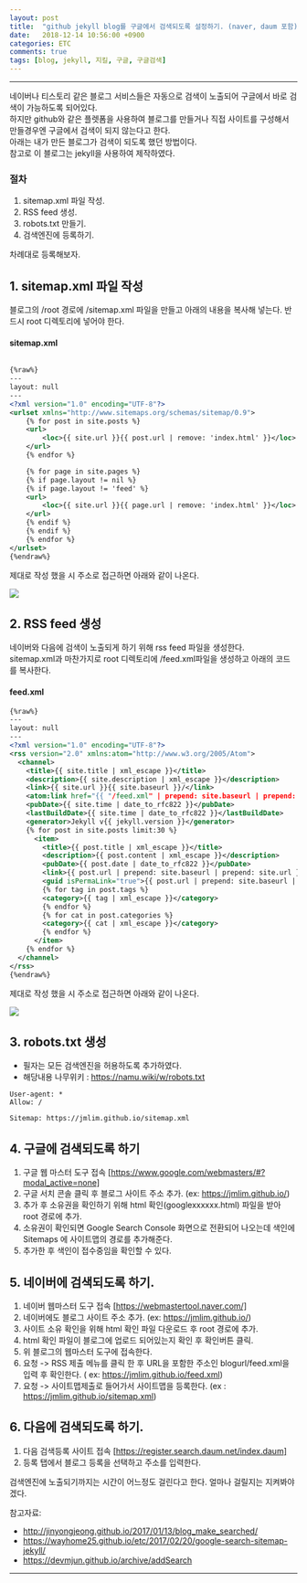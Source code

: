 ```yaml
---
layout: post
title:  "github jekyll blog를 구글에서 검색되도록 설정하기. (naver, daum 포함)"
date:   2018-12-14 10:56:00 +0900
categories: ETC
comments: true
tags: [blog, jekyll, 지킬, 구글, 구글검색]
---
```


---

네이버나 티스토리 같은 블로그 서비스들은 자동으로 검색이 노출되어 구글에서 바로 검색이 가능하도록 되어있다.<br>
하지만 github와 같은 플렛폼을 사용하여 블로그를 만들거나 직접 사이트를 구성해서 만들경우엔 구글에서 검색이 되지 않는다고 한다.<br>
아래는 내가 만든 블로그가 검색이 되도록 했던 방법이다. <br>
참고로 이 블로그는 jekyll을 사용하여 제작하였다.<br>

### 절차
1. sitemap.xml 파일 작성.
2. RSS feed 생성.
3. robots.txt 만들기.
4. 검색엔진에 등록하기.

차례대로 등록해보자.

## 1. sitemap.xml 파일 작성
블로그의 /root 경로에 /sitemap.xml 파일을 만들고 아래의 내용을 복사해 넣는다. 반드시 root 디렉토리에 넣어야 한다.

#### sitemap.xml
```xml

{%raw%}
---
layout: null
---
<?xml version="1.0" encoding="UTF-8"?>
<urlset xmlns="http://www.sitemaps.org/schemas/sitemap/0.9">
    {% for post in site.posts %}
    <url>
        <loc>{{ site.url }}{{ post.url | remove: 'index.html' }}</loc>
    </url>
    {% endfor %}

    {% for page in site.pages %}
    {% if page.layout != nil %}
    {% if page.layout != 'feed' %}
    <url>
        <loc>{{ site.url }}{{ page.url | remove: 'index.html' }}</loc>
    </url>
    {% endif %}
    {% endif %}
    {% endfor %}
</urlset>
{%endraw%}

```

제대로 작성 했을 시 주소로 접근하면 아래와 같이 나온다.

 <img src="{{ site.baseurl }}/public/post/jekyll-search-add/jekyll-sitemap.png"/>
 

## 2. RSS feed 생성

네이버와 다음에 검색이 노출되게 하기 위해 rss feed 파일을 생성한다. <br>
sitemap.xml과 마찬가지로 root 디렉토리에 /feed.xml파일을 생성하고 아래의 코드를 복사한다.

#### feed.xml


```xml
{%raw%}
---
layout: null
---
<?xml version="1.0" encoding="UTF-8"?>
<rss version="2.0" xmlns:atom="http://www.w3.org/2005/Atom">
  <channel>
    <title>{{ site.title | xml_escape }}</title>
    <description>{{ site.description | xml_escape }}</description>
    <link>{{ site.url }}{{ site.baseurl }}/</link>
    <atom:link href="{{ "/feed.xml" | prepend: site.baseurl | prepend: site.url }}" rel="self" type="application/rss+xml"/>
    <pubDate>{{ site.time | date_to_rfc822 }}</pubDate>
    <lastBuildDate>{{ site.time | date_to_rfc822 }}</lastBuildDate>
    <generator>Jekyll v{{ jekyll.version }}</generator>
    {% for post in site.posts limit:30 %}
      <item>
        <title>{{ post.title | xml_escape }}</title>
        <description>{{ post.content | xml_escape }}</description>
        <pubDate>{{ post.date | date_to_rfc822 }}</pubDate>
        <link>{{ post.url | prepend: site.baseurl | prepend: site.url }}</link>
        <guid isPermaLink="true">{{ post.url | prepend: site.baseurl | prepend: site.url }}</guid>
        {% for tag in post.tags %}
        <category>{{ tag | xml_escape }}</category>
        {% endfor %}
        {% for cat in post.categories %}
        <category>{{ cat | xml_escape }}</category>
        {% endfor %}
      </item>
    {% endfor %}
  </channel>
</rss>
{%endraw%}

```

제대로 작성 했을 시 주소로 접근하면 아래와 같이 나온다.

 <img src="{{ site.baseurl }}/public/post/jekyll-search-add/jekyll-feed.png"/>

## 3. robots.txt 생성
 - 필자는 모든 검색엔진을 허용하도록 추가하였다.
 - 해당내용 나무위키 : https://namu.wiki/w/robots.txt

```
User-agent: *
Allow: /

Sitemap: https://jmlim.github.io/sitemap.xml
```


## 4. 구글에 검색되도록 하기 
1. 구글 웹 마스터 도구 접속 [https://www.google.com/webmasters/#?modal_active=none] 
2. 구글 서치 콘솔 클릭 후 블로그 사이트 주소 추가. (ex: https://jmlim.github.io/)
3. 추가 후 소유권을 확인하기 위해 html 확인(googlexxxxxx.html) 파일을 받아 root 경로에 추가.
4. 소유권이 확인되면 Google Search Console 화면으로 전환되어 나오는데 색인에 Sitemaps 에 사이트맵의 경로를 추가해준다.
5. 추가한 후 색인이 접수중임을 확인할 수 있다.
 
## 5. 네이버에 검색되도록 하기.
1. 네이버 웹마스터 도구 접속 [https://webmastertool.naver.com/]
2. 네이버에도 블로그 사이트 주소 추가. (ex: https://jmlim.github.io/)
3. 사이트 소유 확인을 위해 html 확인 파일 다운로드 후 root 경로에 추가.
4. html 확인 파일이 블로그에 업로드 되어있는지 확인 후 확인버튼 클릭.
5. 위 블로그의 웹마스터 도구에 접속한다.
6. 요청 -> RSS 제출 메뉴를 클릭 한 후 URL을 포함한 주소인 blogurl/feed.xml을 입력 후 확인한다. ( ex: https://jmlim.github.io/feed.xml)
7. 요청 -> 사이트맵제출로 들어가서 사이트맵을 등록한다. (ex : https://jmlim.github.io/sitemap.xml)
 
## 6. 다음에 검색되도록 하기.
1. 다음 검색등록 사이트 접속 [https://register.search.daum.net/index.daum]
2. 등록 탭에서 블로그 등록을 선택하고 주소를 입력한다. 
  

검색엔진에 노출되기까지는 시간이 어느정도 걸린다고 한다. 얼마나 걸릴지는 지켜봐야겠다. 

참고자료: 
 - http://jinyongjeong.github.io/2017/01/13/blog_make_searched/
 - https://wayhome25.github.io/etc/2017/02/20/google-search-sitemap-jekyll/
 - https://devmjun.github.io/archive/addSearch

[jekyll-docs]: https://jekyllrb.com/docs/home
[jekyll-gh]:   https://github.com/jekyll/jekyll
[jekyll-talk]: https://talk.jekyllrb.com/

---

